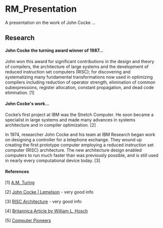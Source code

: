 # RM_Presentation
A presentation on the work of John Cocke ...

## Research
#### John Cocke the turning award winner of 1987...

John won this award for significant contributions in the design and theory of compilers, the architecture of large systems and the development of reduced instruction set computers (RISC); for discovering and systematizing many fundamental transformations now used in optimizing compilers including reduction of operator strength, elimination of common subexpressions, register allocation, constant propagation, and dead code elimination. [1]

#### John Cocke's work...

Cocke’s first project at IBM was the Stretch Computer.  He soon became a specialist in large systems and made many advances in systems architecture and in compiler optimization. [2] 

In 1974, researcher John Cocke and his team at IBM Research began work on designing a controller for a telephone exchange. They wound up creating the first prototype computer employing a reduced instruction set computer (RISC) architecture. The new architecture design enabled computers to run much faster than was previously possible, and is still used in nearly every computational device today. [3]

#### References 
[1] [A.M. Turing](https://amturing.acm.org/award_winners/cocke_2083115.cfm)

[2] [John Cocke | Lemelson](https://lemelson.mit.edu/resources/john-cocke) - very good info 

[3] [RISC Architecture](https://www.ibm.com/ibm/history/ibm100/us/en/icons/risc/) - very good info 

[4] [Britannica Article by William L. Hosch](https://www.britannica.com/biography/John-Cocke)

[5] [Computer Pioneers](https://history.computer.org/pioneers/cocke.html)
